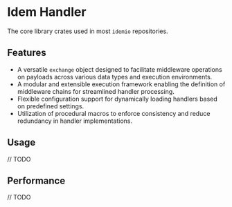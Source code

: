 # Idem Handler
The core library crates used in most `idemio` repositories.

## Features
- A versatile `exchange` object designed to facilitate middleware operations on payloads across various data types and execution environments.
- A modular and extensible execution framework enabling the definition of middleware chains for streamlined handler processing.
- Flexible configuration support for dynamically loading handlers based on predefined settings.
- Utilization of procedural macros to enforce consistency and reduce redundancy in handler implementations.

## Usage

// TODO

## Performance

// TODO
